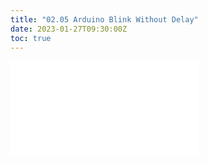 ```yaml
---
title: "02.05 Arduino Blink Without Delay"
date: 2023-01-27T09:30:00Z
toc: true
---
```


![Link to included file content](../../../../arduino/arduino-blink-without-delay.md)
